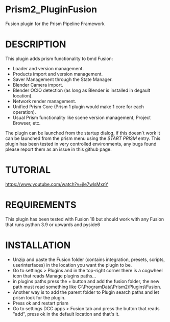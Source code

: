 # Prism2_PluginFusion
 Fusion plugin for the Prism Pipeline Framework

# DESCRIPTION
This plugin adds prism functionality to bmd Fusion:
- Loader and version management.
- Products import and version management.
- Saver Management through the State Manager.
- Blender Camera import.
- Blender OCIO detection (as long as Blender is installed in degault location).
- Network render management.
- Unified Prism Core (Prism 1 plugin would make 1 core for each operation).
- Usual Prism functionality like scene version management, Project Browser, etc.

The plugin can be launched from the startup dialog, if this doesn´t work it can be launched from the prism menu using the *START PRISM* entry.
This plugin has been tested in very controlled environments, any bugs found please report them as an issue in this github page.

# TUTORIAL
https://www.youtube.com/watch?v=jle7wlsMxnY

# REQUIREMENTS
This plugin has been tested with Fusion 18 but should work with any Fusion that runs python 3.9 or upwards and pyside6

# INSTALLATION
- Unzip and paste the Fusion folder (contains integration, presets, scripts, userinterfaces) in the location you want the plugin to be.
- Go to settings > Plugins and in the top-right corner there is a cogwheel icon that reads Manage plugins paths...
- in plugins paths press the + button and add the fusion folder, the new path must read something like C:\ProgramData\Prism2\Plugins\Fusion.
- Another way is to add the parent folder to Plugin search paths and let prism look for the plugin.
- Press ok and restart prism
- Go to settings DCC apps > Fusion tab and press the button that reads "add", press ok in the default location and that's it.